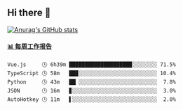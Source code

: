 ## Hi there 👋

[![Anurag's GitHub stats](https://github-readme-stats.vercel.app/api?username=OriLight152)](https://github.com/anuraghazra/github-readme-stats)

<!--
**OriLight152/OriLight152** is a ✨ _special_ ✨ repository because its `README.md` (this file) appears on your GitHub profile.

Here are some ideas to get you started:

- 🔭 I’m currently working on ...
- 🌱 I’m currently learning ...
- 👯 I’m looking to collaborate on ...
- 🤔 I’m looking for help with ...
- 💬 Ask me about ...
- 📫 How to reach me: ...
- 😄 Pronouns: ...
- ⚡ Fun fact: ...
-->

<!-- waka-box start -->
#### <a href="https://gist.github.com/92c8d5b388768c10efcba86e82b7c4fb" target="_blank">📊 每周工作报告</a>
```text
Vue.js     🕓 6h39m ████████████████████░░░░░░░░ 71.5%
TypeScript 🕓 58m   ██▉░░░░░░░░░░░░░░░░░░░░░░░░░ 10.4%
Python     🕓 43m   ██▏░░░░░░░░░░░░░░░░░░░░░░░░░  7.8%
JSON       🕓 16m   ▊░░░░░░░░░░░░░░░░░░░░░░░░░░░  3.0%
AutoHotkey 🕓 11m   ▌░░░░░░░░░░░░░░░░░░░░░░░░░░░  2.0%
```
<!-- Powered by https://github.com/journey-ad/waka-box-go . -->
<!-- waka-box end -->
